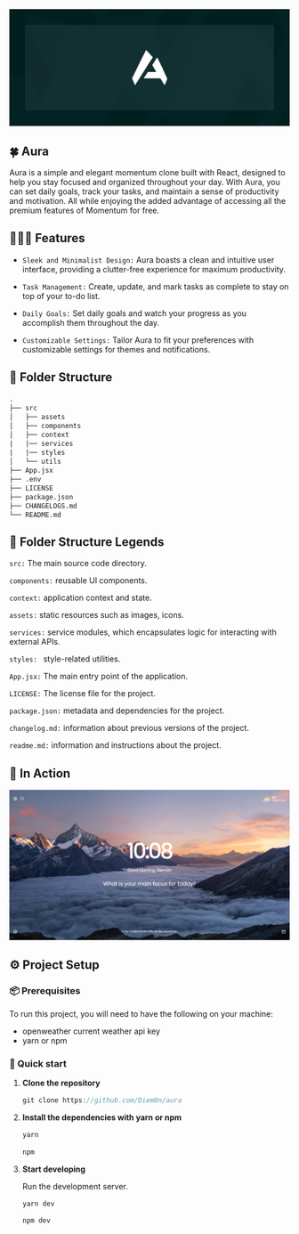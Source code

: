 
 <img src='./public/banner.svg'>

## 🍀 Aura


Aura is a simple and elegant momentum clone built with React, designed to help you stay focused and organized throughout your day. With Aura, you can set daily goals, track your tasks, and maintain a sense of productivity and motivation.
All while enjoying the added advantage of accessing all the premium features of Momentum for free.




## 🧙🏼‍♂️ Features
- `Sleek and Minimalist Design:`
Aura boasts a clean and intuitive user interface, providing a clutter-free experience for maximum productivity.

- `Task Management:` Create, update, and mark tasks as complete to stay on top of your to-do list.

- `Daily Goals:` Set daily goals and watch your progress as you accomplish them throughout the day.

- `Customizable Settings:` Tailor Aura to fit your preferences with customizable settings for themes and notifications.

## 📂 Folder Structure

    .
    ├── src 
    │   ├── assets
    │   ├── components
    │   ├── context
    |   |── services
    |   |── styles
    │   └── utils
    ├── App.jsx
    ├── .env
    ├── LICENSE
    ├── package.json
    ├── CHANGELOGS.md
    └── README.md

## 🚧 Folder Structure Legends 
 
`src:` The main source code directory.

`components:` reusable UI components.

`context:`  application context and state.

`assets:` static resources such as images, icons.

`services:`  service modules, which encapsulates logic for interacting with external APIs.

`styles: ` style-related utilities.

`App.jsx:` The main entry point of the application.

`LICENSE:` The license file for the project.

`package.json:`  metadata and dependencies for the project.

`changelog.md:` information about previous versions of the project.

`readme.md:` information and instructions about the project.

## 📸 In Action 

![Alt text](image.png)

<!-- ![pepe](https://th.bing.com/th/id/R.ff5f832e40cf3ec7787d1c539bf02ce7?rik=W1CBxsg%2bM7EuEw&pid=ImgRaw&r=0)

`Yeah we don't have those snapshots yet`  -->

## ⚙️ Project Setup

### 📦 Prerequisites

To run this project, you will need to have the following on your machine:
- openweather current weather api key 
- yarn or npm

### 🚀 Quick start

1.  **Clone the repository**

    ```js
    git clone https://github.com/Diem0n/aura
    ```

1.  **Install the dependencies with yarn or npm**

    ```js
    yarn
    ```

    ```js
    npm
    ```

1.  **Start developing**

    Run the development server.

    ```js
    yarn dev 
    ```
    ```js
    npm dev 
    ```

